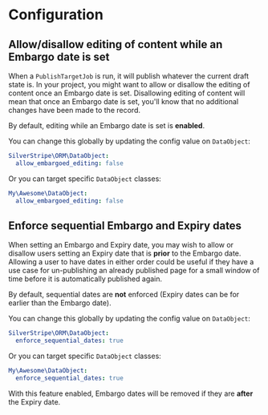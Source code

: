 # Configuration

## Allow/disallow editing of content while an Embargo date is set

When a `PublishTargetJob` is run, it will publish whatever the current draft state is. In your project, you might want
to allow or disallow the editing of content once an Embargo date is set. Disallowing editing of content will mean that
once an Embargo date is set, you'll know that no additional changes have been made to the record.

By default, editing while an Embargo date is set is **enabled**.

You can change this globally by updating the config value on `DataObject`:
```yml
SilverStripe\ORM\DataObject:
  allow_embargoed_editing: false
```

Or you can target specific `DataObject` classes:
```yml
My\Awesome\DataObject:
  allow_embargoed_editing: false
```

## Enforce sequential Embargo and Expiry dates

When setting an Embargo and Expiry date, you may wish to allow or disallow users setting an Expiry date that is
**prior** to the Embargo date. Allowing a user to have dates in either order could be useful if they have a use case for
un-publishing an already published page for a small window of time before it is automatically published again.

By default, sequential dates are **not** enforced (Expiry dates can be for earlier than the Embargo date).

You can change this globally by updating the config value on `DataObject`:
```yml
SilverStripe\ORM\DataObject:
  enforce_sequential_dates: true
```

Or you can target specific `DataObject` classes:
```yml
My\Awesome\DataObject:
  enforce_sequential_dates: true
```

With this feature enabled, Embargo dates will be removed if they are **after** the Expiry date.

